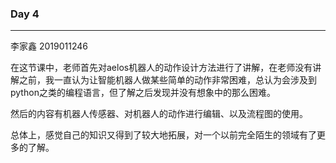 ###  Day 4

-------------

李家鑫 2019011246

在这节课中，老师首先对aelos机器人的动作设计方法进行了讲解，在老师没有讲解之前，我一直认为让智能机器人做某些简单的动作非常困难，总认为会涉及到python之类的编程语言，但了解之后发现并没有想象中的那么困难。

然后的内容有机器人传感器、对机器人的动作进行编辑、以及流程图的使用。

总体上，感觉自己的知识又得到了较大地拓展，对一个以前完全陌生的领域有了更多的了解。